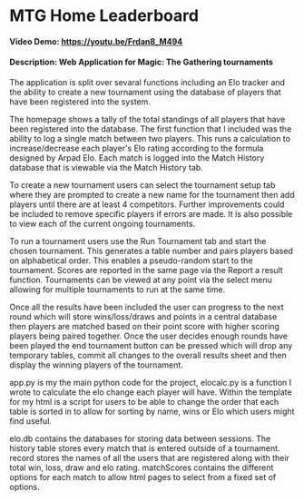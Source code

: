 # MTG Home Leaderboard
#### Video Demo:  https://youtu.be/Frdan8_M494
#### Description: Web Application for Magic: The Gathering tournaments
The application is split over sevaral functions including an Elo tracker and the ability to create a new tournament using the database of players that have been registered into the system.

The homepage shows a tally of the total standings of all players that have been registered into the database. The first function that I included was the ability to log a single match between two players. This runs a calculation to increase/decrease each player's Elo rating according to the formula designed by Arpad Elo. Each match is logged into the Match History database that is viewable via the Match History tab.

To create a new tournament users can select the tournament setup tab where they are prompted to create a new name for the tournament then add players until there are at least 4 competitors. Further improvements could be included to remove specific players if errors are made. It is also possible to view each of the current ongoing tournaments.

To run a tournament users use the Run Tournament tab and start the chosen tournament. This generates a table number and pairs players based on alphabetical order. This enables a pseudo-random start to the tournament. Scores are reported in the same page via the Report a result function. Tournaments can be viewed at any point via the select menu allowing for multiple tournaments to run at the same time.

Once all the results have been included the user can progress to the next round which will store wins/loss/draws and points in a central database then players are matched based on their point score with higher scoring players being paired together. Once the user decides enough rounds have been played the end tournament button can be pressed which will drop any temporary tables, commit all changes to the overall results sheet and then display the winning players of the tournament.

app.py is my the main python code for the project, elocalc.py is a function I wrote to calculate the elo change each player will have. Within the template for my html is a script for users to be able to change the order that each table is sorted in to allow for sorting by name, wins or Elo which users might find useful.

elo.db contains the databases for storing data between sessions. The history table stores every match that is entered outside of a tournament. record stores the names of all the users that are registered along with their total win, loss, draw and elo rating. matchScores contains the different options for each match to allow html pages to select from a fixed set of options.